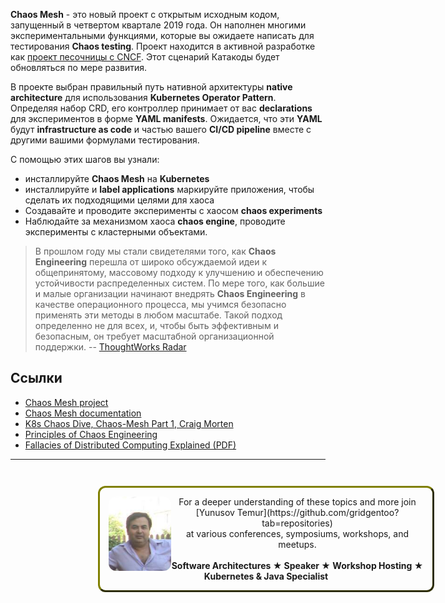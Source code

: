 **Chaos Mesh** - это новый проект с открытым исходным кодом, запущенный в четвертом квартале 2019 года. Он наполнен многими экспериментальными функциями, которые вы ожидаете написать для тестирования **Chaos testing**. Проект находится в активной разработке как [проект песочницы с CNCF](https://www.cncf.io/sandbox-projects/). Этот сценарий Катакоды будет обновляться по мере развития.

В проекте выбран правильный путь нативной архитектуры **native architecture** для использования **Kubernetes Operator Pattern**. Определяя набор CRD, его контроллер принимает от вас **declarations** для экспериментов в форме **YAML manifests**. Ожидается, что эти **YAML** будут **infrastructure as code** и частью вашего **CI/CD pipeline** вместе с другими вашими формулами тестирования.

С помощью этих шагов вы узнали:

- инсталлируйте **Chaos Mesh** на **Kubernetes**
- инсталлируйте и **label applications** маркируйте приложения, чтобы сделать их подходящими целями для хаоса
- Создавайте и проводите эксперименты с хаосом **chaos experiments**
- Наблюдайте за механизмом хаоса **chaos engine**, проводите эксперименты с кластерными объектами.


> В прошлом году мы стали свидетелями того, как **Chaos Engineering** перешла от широко обсуждаемой идеи к общепринятому, массовому подходу к улучшению и обеспечению устойчивости распределенных систем. По мере того, как большие и малые организации начинают внедрять **Chaos Engineering** в качестве операционного процесса, мы учимся безопасно применять эти методы в любом масштабе. Такой подход определенно не для всех, и, чтобы быть эффективным и безопасным, он требует масштабной организационной поддержки. -- [ThoughtWorks Radar](https://www.thoughtworks.com/radar/techniques/chaos-engineering)

## Ссылки ##

- [Chaos Mesh project](github.com/chaos-mesh/chaos-mesh)
- [Chaos Mesh documentation](https://chaos-mesh.org/docs/)
- [K8s Chaos Dive, Chaos-Mesh Part 1, Craig Morten](https://dev.to/craigmorten/k8s-chaos-dive-2-chaos-mesh-part-1-2i96)
- [Principles of Chaos Engineering](http://principlesofchaos.org/)
- [Fallacies of Distributed Computing Explained (PDF)](http://www.rgoarchitects.com/Files/fallacies.pdf)

------
<p style="width: 100%; text-align: center; padding: 1em; margin: 3em; margin-left: 10em; margin-right: 10em; border-; 1px; border-color: olive;  border-radius: 12px; border-style:outset">
<img align="left" src="./assets/yunusov.png" width="100" style="border-radius: 12px">
For a deeper understanding of these topics and more join <br>[Yunusov Temur](https://github.com/gridgentoo?tab=repositories)<br> at various conferences, symposiums, workshops, and meetups.
<br><br>
<b>Software Architectures ★ Speaker ★ Workshop Hosting ★ Kubernetes & Java Specialist</b>
</p>
